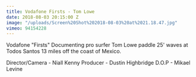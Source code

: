 ```yaml
---
title: Vodafone Firsts - Tom Lowe
date: 2018-08-03 20:15:00 Z
image: "/uploads/Screen%20Shot%202018-08-03%20at%2021.18.47.jpg"
vimeo: 94154228
---
```


Vodafone "Firsts" Documenting pro surfer Tom Lowe paddle 25' waves at Todos Santos 13 miles off the coast of Mexico.

Director/Camera - Niall Kenny
Producer - Dustin Highbridge
D.O.P - Mikael Levine